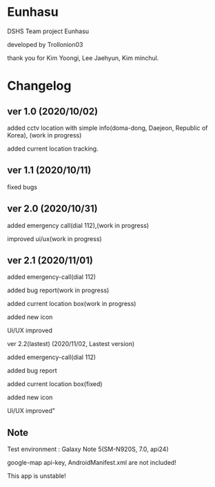 # Eunhasu

DSHS Team project Eunhasu

developed by Trollonion03

thank you for Kim Yoongi, Lee Jaehyun, Kim minchul.

Changelog
=============


ver 1.0 (2020/10/02)
--------------------

added cctv location with simple info(doma-dong, Daejeon, Republic of Korea), (work in progress)

added current location tracking.

ver 1.1 (2020/10/11)
--------------------

fixed bugs

ver 2.0 (2020/10/31)
--------------------

added emergency call(dial 112),(work in progress)

improved ui/ux(work in progress)

ver 2.1 (2020/11/01)
--------------------

added emergency-call(dial 112)

added bug report(work in progress)

added current location box(work in progress)

added new icon

Ui/UX improved

ver 2.2(lastest) (2020/11/02, Lastest version)

added emergency-call(dial 112)

added bug report

added current location box(fixed)

added new icon

Ui/UX improved"

Note
----
Test environment : Galaxy Note 5(SM-N920S, 7.0, api24)

google-map api-key, AndroidManifest.xml are not included!

This app is unstable!
